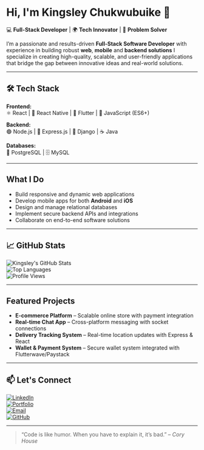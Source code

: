 #  Hi, I'm Kingsley Chukwubuike  👋

💻 **Full-Stack Developer** | 🌍 **Tech Innovator** | 🚀 **Problem Solver**

I’m a passionate and results-driven **Full-Stack Software Developer** with experience in building robust **web**, **mobile** and **backend solutions** I specialize in creating high-quality, scalable, and user-friendly applications that bridge the gap between innovative ideas and real-world solutions.

---


## 🛠 Tech Stack

**Frontend:**  
⚛ React | 📱 React Native | 🎯 Flutter | 🎨 JavaScript (ES6+)

**Backend:**  
🟢 Node.js | 🚂 Express.js | 🐍 Django | ☕ Java

**Databases:**  
🐘 PostgreSQL | 🗄 MySQL

---

##  What I Do
- Build responsive and dynamic web applications  
- Develop mobile apps for both **Android** and **iOS**  
- Design and manage relational databases  
- Implement secure backend APIs and integrations  
- Collaborate on end-to-end software solutions

---

## 📈 GitHub Stats

![Kingsley's GitHub Stats](https://github-readme-stats.vercel.app/api?username=Buike369&show_icons=true&theme=radical)  
![Top Languages](https://github-readme-stats.vercel.app/api/top-langs/?username=Buike369&layout=compact&theme=radical)  
![Profile Views](https://komarev.com/ghpvc/?username=Buike369&label=Profile%20Views&color=ff69b4&style=flat)

---

##  Featured Projects
- **E-commerce Platform** – Scalable online store with payment integration  
- **Real-time Chat App** – Cross-platform messaging with socket connections  
- **Delivery Tracking System** – Real-time location updates with Express & React  
- **Wallet & Payment System** – Secure wallet system integrated with Flutterwave/Paystack

---

## 📫 Let's Connect
[![LinkedIn](https://img.shields.io/badge/LinkedIn-0077B5?logo=linkedin&logoColor=white)](https://www.linkedin.com/in/YOUR-LINK)  
[![Portfolio](https://img.shields.io/badge/Portfolio-000?logo=react&logoColor=white)](YOUR-PORTFOLIO-LINK)  
[![Email](https://img.shields.io/badge/Email-D14836?logo=gmail&logoColor=white)](mailto:chukwubuikekingsley369@gmail.com)  
[![GitHub](https://img.shields.io/badge/GitHub-181717?logo=github&logoColor=white)](https://github.com/Buike@369)  

---

> “Code is like humor. When you have to explain it, it’s bad.” – *Cory House*

